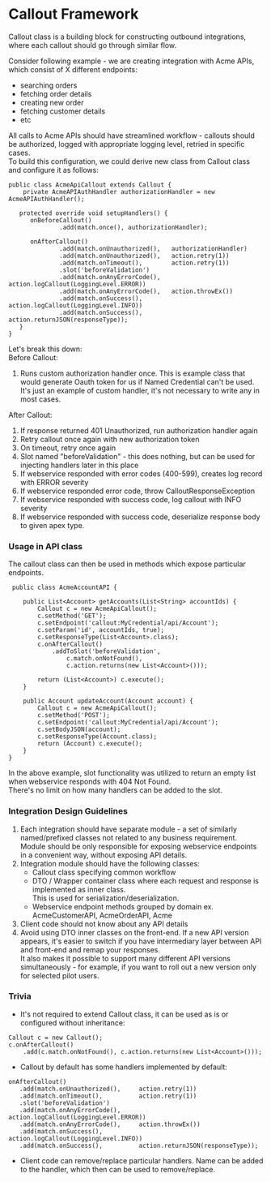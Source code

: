 # Callout Framework
Callout class is a building block for constructing outbound integrations, where each callout should go through similar flow.

Consider following example - we are creating integration with Acme APIs, which consist of X different endpoints:
- searching orders
- fetching order details
- creating new order
- fetching customer details
- etc

All calls to Acme APIs should have streamlined workflow - callouts should be authorized, logged with appropriate logging level, retried in specific cases.  
To build this configuration, we could derive new class from Callout class and configure it as follows:
```apex
public class AcmeApiCallout extends Callout {
    private AcmeAPIAuthHandler authorizationHandler = new AcmeAPIAuthHandler();

   protected override void setupHandlers() {
      onBeforeCallout()
              .add(match.once(), authorizationHandler);

      onAfterCallout()
              .add(match.onUnauthorized(),   authorizationHandler)
              .add(match.onUnauthorized(),   action.retry(1))
              .add(match.onTimeout(),        action.retry(1))
              .slot('beforeValidation')
              .add(match.onAnyErrorCode(),   action.logCallout(LoggingLevel.ERROR))
              .add(match.onAnyErrorCode(),   action.throwEx())
              .add(match.onSuccess(),        action.logCallout(LoggingLevel.INFO))
              .add(match.onSuccess(),        action.returnJSON(responseType));
   }
}
```

Let's break this down:  
Before Callout:
1) Runs custom authorization handler once. This is example class that would generate Oauth token for us if Named Credential can't be used.  
   It's just an example of custom handler, it's not necessary to write any in most cases.

After Callout:
1) If response returned 401 Unauthorized, run authorization handler again
2) Retry callout once again with new authorization token
3) On timeout, retry once again
4) Slot named "beforeValidation" - this does nothing, but can be used for injecting handlers later in this place
5) If webservice responded with error codes (400-599), creates log record with ERROR severity
6) If webservice responded error code, throw CalloutResponseException
7) If webservice responded with success code, log callout with INFO severity
8) If webservice responded with success code, deserialize response body to given apex type.

### Usage in API class
The callout class can then be used in methods which expose particular endpoints.
```apex
 public class AcmeAccountAPI {

    public List<Account> getAccounts(List<String> accountIds) {
        Callout c = new AcmeApiCallout();
        c.setMethod('GET');
        c.setEndpoint('callout:MyCredential/api/Account');
        c.setParam('id', accountIds, true);
        c.setResponseType(List<Account>.class);
        c.onAfterCallout()
            .addToSlot('beforeValidation',
                c.match.onNotFound(),
                c.action.returns(new List<Account>()));

        return (List<Account>) c.execute();
    }

    public Account updateAccount(Account account) {
        Callout c = new AcmeApiCallout();
        c.setMethod('POST');
        c.setEndpoint('callout:MyCredential/api/Account');
        c.setBodyJSON(account);
        c.setResponseType(Account.class);
        return (Account) c.execute();
    }
}
```
In the above example, slot functionality was utilized to return an empty list when webservice responds with 404 Not Found.  
There's no limit on how many handlers can be added to the slot.

### Integration Design Guidelines
1) Each integration should have separate module - a set of similarly named/prefixed classes not related to any business requirement.  
   Module should be only responsible for exposing webservice endpoints in a convenient way, without exposing API details.
2) Integration module should have the following classes:
    - Callout class specifying common workflow
    - DTO / Wrapper container class where each request and response is implemented as inner class.  
      This is used for serialization/deserialization.
    - Webservice endpoint methods grouped by domain ex. AcmeCustomerAPI, AcmeOrderAPI, Acme
3) Client code should not know about any API details
4) Avoid using DTO inner classes on the front-end. If a new API version appears, it's easier to switch if you have intermediary layer between API and front-end and
   remap your responses.  
   It also makes it possible to support many different API versions simultaneously - for example, if you want to roll out a new version only for selected pilot
   users.

### Trivia
- It's not required to extend Callout class, it can be used as is or configured without inheritance:
```apex
Callout c = new Callout();
c.onAfterCallout()
    .add(c.match.onNotFound(), c.action.returns(new List<Account>()));
```

- Callout by default has some handlers implemented by default:
```apex
onAfterCallout()
   .add(match.onUnauthorized(),     action.retry(1))
   .add(match.onTimeout(),          action.retry(1))
   .slot('beforeValidation')
   .add(match.onAnyErrorCode(),     action.logCallout(LoggingLevel.ERROR))
   .add(match.onAnyErrorCode(),     action.throwEx())
   .add(match.onSuccess(),          action.logCallout(LoggingLevel.INFO))
   .add(match.onSuccess(),          action.returnJSON(responseType));
```
- Client code can remove/replace particular handlers. Name can be added to the handler, which then can be used to remove/replace.
